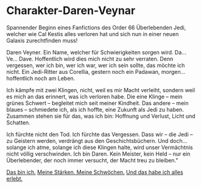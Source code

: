 # Charakter-Daren-Veynar
Spannender Beginn eines Fanfictions des Order 66 Überlebenden Jedi, welcher wie Cal Kestis alles verloren hat und sich nun in einer neuen Galaxis zurechtfinden muss!

Daren Veyner. Ein Name, welcher für Schwierigkeiten sorgen wird. Da... Ve... Dave. Hoffentlich wird dies mich nicht zu sehr verraten. Denn vergessen, wer ich bin, wer ich war, wer ich sein sollte, das möchte ich nicht. Ein Jedi-Ritter aus Corellia, gestern noch ein Padawan, morgen... hoffentlich noch am Leben. 

Ich kämpfe mit zwei Klingen, nicht, weil es mir Macht verleiht, sondern weil es mich an das erinnert, was ich verloren habe. Die eine Klinge – mein grünes Schwert – begleitet mich seit meiner Kindheit. Das andere – mein blaues – schmiedete ich, als ich hoffte, eine Zukunft als Jedi zu haben. Zusammen stehen sie für das, was ich bin: Hoffnung und Verlust, Licht und Schatten.

Ich fürchte nicht den Tod. Ich fürchte das Vergessen. Dass wir – die Jedi – zu Geistern werden, verdrängt aus den Geschichtsbüchern. Und doch… solange ich atme, solange ich diese Klingen halte, wird unser Vermächtnis nicht völlig verschwinden.
Ich bin Daren. Kein Meister, kein Held – nur ein Überlebender, der noch immer versucht, der Macht treu zu bleiben."

[Das bin ich.](biographie.md)
[Meine Stärken. Meine Schwöchen.](eigenschaften.txt)
[Und das habe ich alles erlebt.](Abenteuer.md)
